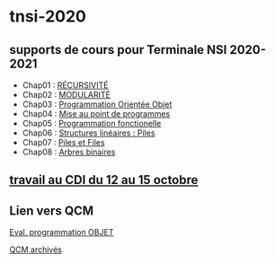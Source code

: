 # tnsi-2020


## supports de cours pour Terminale NSI 2020-2021
- Chap01 : [RÉCURSIVITÉ](https://github.com/thfruchart/tnsi-2020/tree/master/Chap01)
- Chap02 : [MODULARITÉ](https://github.com/thfruchart/tnsi-2020/tree/master/Chap02)
- Chap03 : [Programmation Orientée Objet](https://github.com/thfruchart/tnsi-2020/tree/master/Chap03)
- Chap04 : [Mise au point de programmes](https://github.com/thfruchart/tnsi-2020/tree/master/Chap04)
- Chap05 : [Programmation fonctionelle](https://github.com/thfruchart/tnsi-2020/tree/master/Chap05)
- Chap06 : [Structures linéaires : Piles](https://github.com/thfruchart/tnsi-2020/tree/master/Chap06)
- Chap07 : [Piles et Files](https://github.com/thfruchart/tnsi-2020/tree/master/Chap07)
- Chap08 : [Arbres binaires](https://github.com/thfruchart/tnsi-2020/tree/master/Chap08)


## [travail au CDI du 12 au 15 octobre](https://github.com/thfruchart/tnsi-2020/blob/master/Travail_CDI.pdf)


## Lien vers QCM
[Eval. programmation OBJET](https://genumsi.inria.fr/qcm.php?h=013994c45fe5c275c85efc89953c8b5e)


[QCM archivés](https://github.com/thfruchart/tnsi-2020/blob/master/QCM_archives.md)
